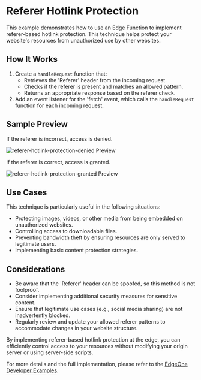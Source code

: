 # Referer Hotlink Protection

This example demonstrates how to use an Edge Function to implement referer-based hotlink protection. This technique helps protect your website's resources from unauthorized use by other websites.

## How It Works

1. Create a `handleRequest` function that:
   - Retrieves the 'Referer' header from the incoming request.
   - Checks if the referer is present and matches an allowed pattern.
   - Returns an appropriate response based on the referer check.
2. Add an event listener for the 'fetch' event, which calls the `handleRequest` function for each incoming request.

## Sample Preview

If the referer is incorrect, access is denied.

![referer-hotlink-protection-denied Preview](../readme-images/referer-hotlink-protection-denied.avif)

If the referer is correct, access is granted.

![referer-hotlink-protection-granted Preview](../readme-images/referer-hotlink-protection-granted.avif)

## Use Cases

This technique is particularly useful in the following situations:

- Protecting images, videos, or other media from being embedded on unauthorized websites.
- Controlling access to downloadable files.
- Preventing bandwidth theft by ensuring resources are only served to legitimate users.
- Implementing basic content protection strategies.

## Considerations

- Be aware that the 'Referer' header can be spoofed, so this method is not foolproof.
- Consider implementing additional security measures for sensitive content.
- Ensure that legitimate use cases (e.g., social media sharing) are not inadvertently blocked.
- Regularly review and update your allowed referer patterns to accommodate changes in your website structure.

By implementing referer-based hotlink protection at the edge, you can efficiently control access to your resources without modifying your origin server or using server-side scripts.

For more details and the full implementation, please refer to the [EdgeOne Developer Examples](https://edgeone.ai/developer/examples/hub-customrefererantileeching).
